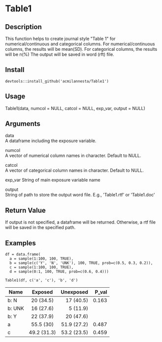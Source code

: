 # Table1

## Description
This function helps to create journal style "Table 1" for numerical/continuous and categorical columns. 
For numerical/continuous columns, the results will be mean(SD).
For categorical columns, the results will be n(%) 
The output will be saved in word (rft) file.

## Install
`devtools::install_github('acmilannesta/Table1')`

## Usage
Table1(data, numcol = NULL, catcol = NULL, exp_var, output = NULL)

## Arguments
data	
A dataframe including the exposure variable.

numcol	
A vector of numerical column names in character. Default to NULL.

catcol	
A vector of categorical column names in character. Default to NULL.

exp_var	
String of main exposure variable name

output	
String of path to store the output word file. E.g., 'Table1.rtf' or 'Table1.doc'

## Return Value
If output is not specified, a dataframe will be returned. Otherwise, a rtf file will be saved in the specified path.

## Examples
```
df = data.frame(
  a = sample(1:100, 100, TRUE),
  b = sample(c('Y', 'N', 'UNK'), 100, TRUE, prob=c(0.5, 0.3, 0.2)),
  c = sample(1:100, 100, TRUE),
  d = sample(0:1, 100, TRUE, prob=c(0.6, 0.4)))

Table1(df, c('a', 'c'), 'b', 'd')
```

| Name        | Exposed           | Unexposed  | P_val
| ------------- |:-------------:| -----:|-----------:|
| b: N  | 20 (34.5)  | 17 (40.5) | 0.163 |
| b: UNK  | 16 (27.6)  |  5 (11.9) ||
|   b: Y  | 22 (37.9)  | 20 (47.6) ||
|      a  | 55.5 (30) | 51.9 (27.2) |0.487|
|      c | 49.2 (31.3) | 53.2 (23.5) |0.459|
